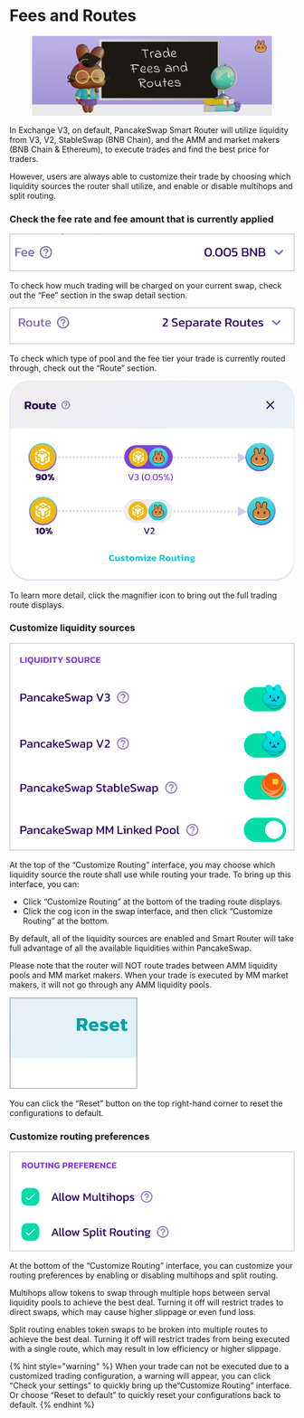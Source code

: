 # Fees and Routes

<figure><img src="../../.gitbook/assets/image (47).png" alt=""><figcaption></figcaption></figure>

In Exchange V3, on default, PancakeSwap Smart Router will utilize liquidity from V3, V2, StableSwap (BNB Chain), and the AMM and market makers (BNB Chain & Ethereum), to execute trades and find the best price for traders.

However, users are always able to customize their trade by choosing which liquidity sources the router shall utilize, and enable or disable multihops and split routing.

### **Check the fee rate and fee amount that is currently applied**

****![](<../../.gitbook/assets/image (16).png>)****

To check how much trading will be charged on your current swap, check out the “Fee” section in the swap detail section.

![](<../../.gitbook/assets/image (56).png>)

To check which type of pool and the fee tier your trade is currently routed through, check out the “Route” section.

![](<../../.gitbook/assets/image (57).png>)

To learn more detail, click the magnifier icon to bring out the full trading route displays.



### **Customize liquidity sources**

****![](../../.gitbook/assets/image.png)****

At the top of the “Customize Routing” interface, you may choose which liquidity source the route shall use while routing your trade. To bring up this interface, you can:

* Click “Customize Routing” at the bottom of the trading route displays.
* Click the cog icon in the swap interface, and then click “Customize Routing” at the bottom.

By default, all of the liquidity sources are enabled and Smart Router will take full advantage of all the available liquidities within PancakeSwap.

Please note that the router will NOT route trades between AMM liquidity pools and MM market makers. When your trade is executed by MM market makers, it will not go through any AMM liquidity pools.

![](<../../.gitbook/assets/image (25).png>)

You can click the “Reset” button on the top right-hand corner to reset the configurations to default.



### **Customize routing preferences**

****![](<../../.gitbook/assets/image (62).png>)****

At the bottom of the “Customize Routing” interface, you can customize your routing preferences by enabling or disabling multihops and split routing.

Multihops allow tokens to swap through multiple hops between serval liquidity pools to achieve the best deal. Turning it off will restrict trades to direct swaps, which may cause higher slippage or even fund loss.

Split routing enables token swaps to be broken into multiple routes to achieve the best deal. Turning it off will restrict trades from being executed with a single route, which may result in low efficiency or higher slippage.

{% hint style="warning" %}
When your trade can not be executed due to a customized trading configuration, a warning will appear, you can click “Check your settings” to quickly bring up the“Customize Routing” interface. Or choose “Reset to default” to quickly reset your configurations back to default.
{% endhint %}
